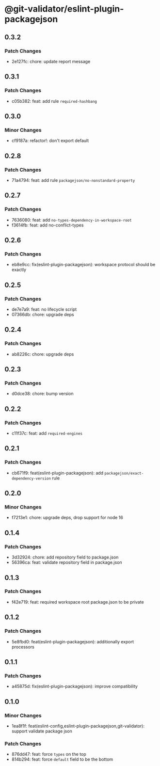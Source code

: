 # @git-validator/eslint-plugin-packagejson

## 0.3.2

### Patch Changes

- 2e127fc: chore: update report message

## 0.3.1

### Patch Changes

- c05b382: feat: add rule `required-hashbang`

## 0.3.0

### Minor Changes

- cf9187a: refactor!: don't export default

## 0.2.8

### Patch Changes

- 71a4794: feat: add rule `packagejson/no-nonstandard-property`

## 0.2.7

### Patch Changes

- 7636080: feat: add `no-types-dependency-in-workspace-root`
- f3614fb: feat: add no-conflict-types

## 0.2.6

### Patch Changes

- eb8e9cc: fix(eslint-plugin-packagejson): workspace protocol should be exactly

## 0.2.5

### Patch Changes

- de7e7a9: feat: no lifecycle script
- 07366db: chore: upgrade deps

## 0.2.4

### Patch Changes

- ab8226c: chore: upgrade deps

## 0.2.3

### Patch Changes

- d0dce38: chore: bump version

## 0.2.2

### Patch Changes

- c11f37c: feat: add `required-engines`

## 0.2.1

### Patch Changes

- cb671f9: feat(eslint-plugin-packagejson): add `packagejson/exact-dependency-version` rule

## 0.2.0

### Minor Changes

- f7213e1: chore: upgrade deps, drop support for node 16

## 0.1.4

### Patch Changes

- 3d32924: chore: add repository field to package.json
- 56396ca: feat: validate repository field in package.json

## 0.1.3

### Patch Changes

- f42e719: feat: required workspace root package.json to be private

## 0.1.2

### Patch Changes

- 5e8fbd0: feat(eslint-plugin-packagejson): additionally export processors

## 0.1.1

### Patch Changes

- a45875d: fix(eslint-plugin-packagejson): improve compatibility

## 0.1.0

### Minor Changes

- 1ea8f1f: feat(eslint-config,eslint-plugin-packagejson,git-validator): support validate package json

### Patch Changes

- 876dd47: feat: force `types` on the top
- 814b294: feat: force `default` field to be the bottom
